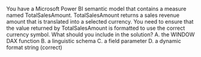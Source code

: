 You have a Microsoft Power BI semantic model that contains a measure named TotalSalesAmount. TotalSalesAmount returns a sales revenue amount that is translated into a selected currency.
You need to ensure that the value returned by TotalSalesAmount is formatted to use the correct currency symbol.
What should you include in the solution?
A. the WINDOW DAX function
B. a linguistic schema
C. a field parameter
D. a dynamic format string (correct)
